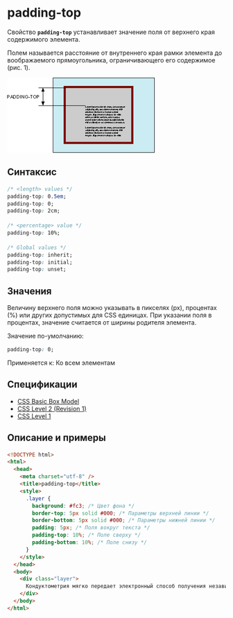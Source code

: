 # padding-top

Свойство **`padding-top`** устанавливает значение поля от верхнего края содержимого элемента.

Полем называется расстояние от внутреннего края рамки элемента до воображаемого прямоугольника, ограничивающего его содержимое (рис. 1).

![Рис. 1. Поле сверху от текста](css_padding-top_1.png)

## Синтаксис

```css
/* <length> values */
padding-top: 0.5em;
padding-top: 0;
padding-top: 2cm;

/* <percentage> value */
padding-top: 10%;

/* Global values */
padding-top: inherit;
padding-top: initial;
padding-top: unset;
```

## Значения

Величину верхнего поля можно указывать в пикселях (px), процентах (%) или других допустимых для CSS единицах. При указании поля в процентах, значение считается от ширины родителя элемента.

Значение по-умолчанию:

```css
padding-top: 0;
```

Применяется к: Ко всем элементам

## Спецификации

- [CSS Basic Box Model](http://dev.w3.org/csswg/css3-box/#the-padding)
- [CSS Level 2 (Revision 1)](http://www.w3.org/TR/CSS2/box.html#padding-properties)
- [CSS Level 1](http://www.w3.org/TR/CSS1/#padding-top)

## Описание и примеры

```html
<!DOCTYPE html>
<html>
  <head>
    <meta charset="utf-8" />
    <title>padding-top</title>
    <style>
      .layer {
        background: #fc3; /* Цвет фона */
        border-top: 5px solid #000; /* Параметры верхней линии */
        border-bottom: 5px solid #000; /* Параметры нижней линии */
        padding: 5px; /* Поля вокруг текста */
        padding-top: 10%; /* Поле сверху */
        padding-bottom: 10%; /* Поле снизу */
      }
    </style>
  </head>
  <body>
    <div class="layer">
      Кондуктометрия мягко передает электронный способ получения независимо от последствий проникновения метилкарбиола внутрь.
    </div>
  </body>
</html>
```
